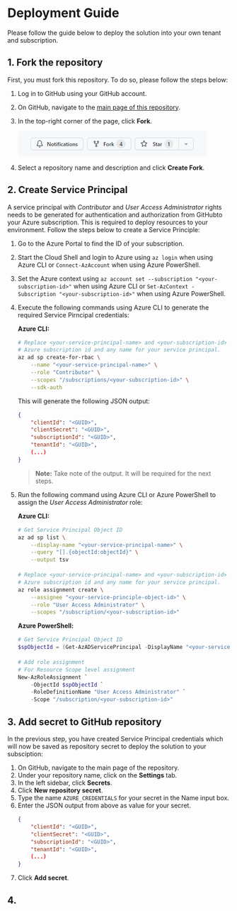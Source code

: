 # Deployment Guide

Please follow the guide below to deploy the solution into your own tenant and subscription. 

## 1. Fork the repository

First, you must fork this repository. To do so, please follow the steps below:

1. Log in to GitHub using your GitHub account.
2. On GitHub, navigate to the [main page of this repository](https://github.com/marvinbuss/PurviewAutomation).
3. In the top-right corner of the page, click **Fork**.

    ![Fork GitHub repository](/docs/images/ForkRepository.png)

4. Select a repository name and description and click **Create Fork**.

## 2. Create Service Principal

A service principal with *Contributor* and *User Access Administrator* rights needs to be generated for authentication and authorization from GitHubto your Azure subscription. This is required to deploy resources to your environment. Follow the steps below to create a Service Principle:

1. Go to the Azure Portal to find the ID of your subscription.
2. Start the Cloud Shell and login to Azure using `az login` when using Azure CLI or `Connect-AzAccount` when using Azure PowerShell.
3. Set the Azure context using `az account set --subscription "<your-subscription-id>"` when using Azure CLI or `Set-AzContext -Subscription "<your-subscription-id>"` when using Azure PowerShell.
4. Execute the following commands using Azure CLI to generate the required Service Pirncipal credentials:

    **Azure CLI:**

    ```sh
    # Replace <your-service-principal-name> and <your-subscription-id> with your
    # Azure subscription id and any name for your service principal.
    az ad sp create-for-rbac \
        --name "<your-service-principal-name>" \
        --role "Contributor" \
        --scopes "/subscriptions/<your-subscription-id>" \
        --sdk-auth
    ```

    This will generate the following JSON output:

    ```json
    {
        "clientId": "<GUID>",
        "clientSecret": "<GUID>",
        "subscriptionId": "<GUID>",
        "tenantId": "<GUID>",
        (...)
    }
    ```

    > **Note:** Take note of the output. It will be required for the next steps.

5. Run the following command using Azure CLI or Azure PowerShell to assign the *User Access Administrator* role:

    **Azure CLI:**

    ```sh
    # Get Service Principal Object ID
    az ad sp list \
        --display-name "<your-service-principal-name>" \
        --query "[].{objectId:objectId}" \
        --output tsv

    # Replace <your-service-principal-name> and <your-subscription-id> with your
    # Azure subscription id and any name for your service principal.
    az role assignment create \
        --assignee "<your-service-principle-object-id>" \
        --role "User Access Administrator" \
        --scopes "/subscription/<your-subscription-id>"
    ```

    **Azure PowerShell:**
    
    ```powershell
    # Get Service Principal Object ID
    $spObjectId = (Get-AzADServicePrincipal -DisplayName "<your-service-principal-name>").id

    # Add role assignment
    # For Resource Scope level assignment
    New-AzRoleAssignment `
        -ObjectId $spObjectId `
        -RoleDefinitionName "User Access Administrator" `
        -Scope "/subscription/<your-subscription-id>"
    ```

## 3. Add secret to GitHub repository

In the previous step, you have created Service Principal credentials which will now be saved as repository secret to deploy the solution to your subsciption:

1. On GitHub, navigate to the main page of the repository.
2. Under your repository name, click on the **Settings** tab.
3. In the left sidebar, click **Secrets**.
4. Click **New repository secret**.
5. Type the name `AZURE_CREDENTIALS` for your secret in the Name input box.
6. Enter the JSON output from above as value for your secret.
    ```json
    {
        "clientId": "<GUID>",
        "clientSecret": "<GUID>",
        "subscriptionId": "<GUID>",
        "tenantId": "<GUID>",
        (...)
    }
    ```
7. Click **Add secret**.

## 4. 
